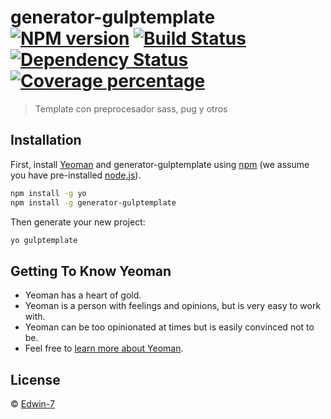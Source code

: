# generator-gulptemplate [![NPM version][npm-image]][npm-url] [![Build Status][travis-image]][travis-url] [![Dependency Status][daviddm-image]][daviddm-url] [![Coverage percentage][coveralls-image]][coveralls-url]
> Template con preprocesador sass, pug y otros

## Installation

First, install [Yeoman](http://yeoman.io) and generator-gulptemplate using [npm](https://www.npmjs.com/) (we assume you have pre-installed [node.js](https://nodejs.org/)).

```bash
npm install -g yo
npm install -g generator-gulptemplate
```

Then generate your new project:

```bash
yo gulptemplate
```

## Getting To Know Yeoman

 * Yeoman has a heart of gold.
 * Yeoman is a person with feelings and opinions, but is very easy to work with.
 * Yeoman can be too opinionated at times but is easily convinced not to be.
 * Feel free to [learn more about Yeoman](http://yeoman.io/).

## License

 © [Edwin-7](edwin-7.github.io/portafolio/)


[npm-image]: https://badge.fury.io/js/generator-gulptemplate.svg
[npm-url]: https://npmjs.org/package/generator-gulptemplate
[travis-image]: https://travis-ci.org/Edwin-7/generator-gulptemplate.svg?branch=master
[travis-url]: https://travis-ci.org/Edwin-7/generator-gulptemplate
[daviddm-image]: https://david-dm.org/Edwin-7/generator-gulptemplate.svg?theme=shields.io
[daviddm-url]: https://david-dm.org/Edwin-7/generator-gulptemplate
[coveralls-image]: https://coveralls.io/repos/Edwin-7/generator-gulptemplate/badge.svg
[coveralls-url]: https://coveralls.io/r/Edwin-7/generator-gulptemplate
